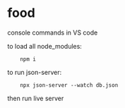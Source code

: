 # food
console commands in VS code

to load all node_modules:

		npm i    
to run json-server:

		npx json-server --watch db.json
		
then run live server

